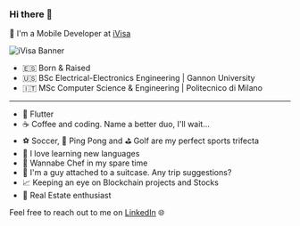 ### Hi there 👋

🦄 I'm a Mobile Developer at [iVisa](https://www.ivisa.com/)

![iVisa Banner](https://user-images.githubusercontent.com/25061049/217016636-a416b826-2d63-4b8b-aa0c-05b89cf0f5c7.png)


- 🇪🇸  Born & Raised
- 🇺🇸  BSc Electrical-Electronics Engineering | Gannon University
- 🇮🇹  MSc Computer Science & Engineering | Politecnico di Milano

***

- 💙 Flutter
- ☕️ Coffee and coding. Name a better duo, I'll wait...
- ⚽️ Soccer, 🏓 Ping Pong and ⛳️ Golf are my perfect sports trifecta
- 💬 I love learning new languages
- 🍝 Wannabe Chef in my spare time
- 🧳 I'm a guy attached to a suitcase. Any trip suggestions?
- 📈 Keeping an eye on Blockchain projects and Stocks
- 🏡 Real Estate enthusiast

Feel free to reach out to me on [LinkedIn](https://www.linkedin.com/in/alejandro-ferrero/) 🌐
